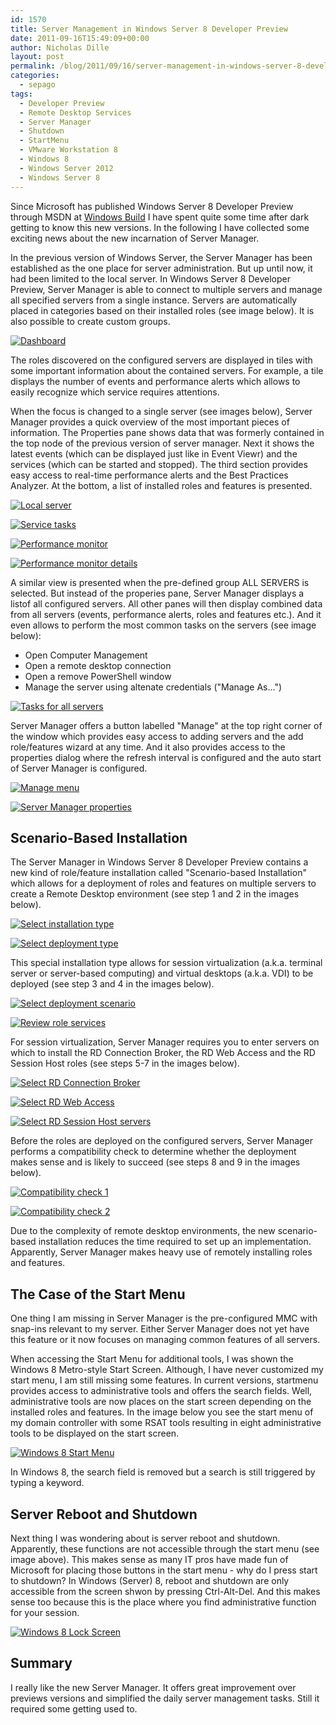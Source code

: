```yaml
---
id: 1570
title: Server Management in Windows Server 8 Developer Preview
date: 2011-09-16T15:49:09+00:00
author: Nicholas Dille
layout: post
permalink: /blog/2011/09/16/server-management-in-windows-server-8-developer-preview/
categories:
  - sepago
tags:
  - Developer Preview
  - Remote Desktop Services
  - Server Manager
  - Shutdown
  - StartMenu
  - VMware Workstation 8
  - Windows 8
  - Windows Server 2012
  - Windows Server 8
---
```

Since Microsoft has published Windows Server 8 Developer Preview through MSDN at [Windows Build](http://www.buildwindows.com/) I have spent quite some time after dark getting to know this new versions. In the following I have collected some exciting news about the new incarnation of Server Manager.

<!--more-->

In the previous version of Windows Server, the Server Manager has been established as the one place for server administration. But up until now, it had been limited to the local server. In Windows Server 8 Developer Preview, Server Manager is able to connect to multiple servers and manage all specified servers from a single instance. Servers are automatically placed in categories based on their installed roles (see image below). It is also possible to create custom groups.

[![Dashboard](/media/2011/09/dashboard.png)](/media/2011/09/dashboard.png)

The roles discovered on the configured servers are displayed in tiles with some important information about the contained servers. For example, a tile displays the number of events and performance alerts which allows to easily recognize which service requires attentions.

When the focus is changed to a single server (see images below), Server Manager provides a quick overview of the most important pieces of information. The Properties pane shows data that was formerly contained in the top node of the previous version of server manager. Next it shows the latest events (which can be displayed just like in Event Viewr) and the services (which can be started and stopped). The third section provides easy access to real-time performance alerts and the Best Practices Analyzer. At the bottom, a list of installed roles and features is presented.

[![Local server](/media/2011/09/localserver.png)](/media/2011/09/localserver.png)

[![Service tasks](/media/2011/09/services_tasks.png)](/media/2011/09/services_tasks.png)

[![Performance monitor](/media/2011/09/perfmon.png)](/media/2011/09/perfmon.png)

[![Performance monitor details](/media/2011/09/perfmon_details.png)](/media/2011/09/perfmon_details.png)

A similar view is presented when the pre-defined group ALL SERVERS is selected. But instead of the properies pane, Server Manager displays a listof all configured servers. All other panes will then display combined data from all servers (events, performance alerts, roles and features etc.). And it even allows to perform the most common tasks on the servers (see image below):

  * Open Computer Management
  * Open a remote desktop connection
  * Open a remove PowerShell window
  * Manage the server using altenate credentials ("Manage As...")

[![Tasks for all servers](/media/2011/09/allservers_tasks.png)](/media/2011/09/allservers_tasks.png)

Server Manager offers a button labelled "Manage" at the top right corner of the window which provides easy access to adding servers and the add role/features wizard at any time. And it also provides access to the properties dialog where the refresh interval is configured and the auto start of Server Manager is configured.

[![Manage menu](/media/2011/09/manage.png)](/media/2011/09/manage.png)

[![Server Manager properties](/media/2011/09/properties.png)](/media/2011/09/properties.png)

## Scenario-Based Installation

The Server Manager in Windows Server 8 Developer Preview contains a new kind of role/feature installation called "Scenario-based Installation" which allows for a deployment of roles and features on multiple servers to create a Remote Desktop environment (see step 1 and 2 in the images below).

[![Select installation type](/media/2011/09/scenario1.png)](/media/2011/09/scenario1.png)

[![Select deployment type](/media/2011/09/scenario2.png)](/media/2011/09/scenario2.png)

This special installation type allows for session virtualization (a.k.a. terminal server or server-based computing) and virtual desktops (a.k.a. VDI) to be deployed (see step 3 and 4 in the images below).

[![Select deployment scenario](/media/2011/09/scenario3.png)](/media/2011/09/scenario3.png)

[![Review role services](/media/2011/09/scenario4.png)](/media/2011/09/scenario4.png)

For session virtualization, Server Manager requires you to enter servers on which to install the RD Connection Broker, the RD Web Access and the RD Session Host roles (see steps 5-7 in the images below).

[![Select RD Connection Broker](/media/2011/09/scenario5.png)](/media/2011/09/scenario5.png)

[![Select RD Web Access](/media/2011/09/scenario6.png)](/media/2011/09/scenario6.png)

[![Select RD Session Host servers](/media/2011/09/scenario7.png)](/media/2011/09/scenario7.png)

Before the roles are deployed on the configured servers, Server Manager performs a compatibility check to determine whether the deployment makes sense and is likely to succeed (see steps 8 and 9 in the images below).

[![Compatibility check 1](/media/2011/09/scenario8.png)](/media/2011/09/scenario8.png)

[![Compatibility check 2](/media/2011/09/scenario9.png)](/media/2011/09/scenario9.png)

Due to the complexity of remote desktop environments, the new scenario-based installation reduces the time required to set up an implementation. Apparently, Server Manager makes heavy use of remotely installing roles and features.

## The Case of the Start Menu

One thing I am missing in Server Manager is the pre-configured MMC with snap-ins relevant to my server. Either Server Manager does not yet have this feature or it now focuses on managing common features of all servers.

When accessing the Start Menu for additional tools, I was shown the Windows 8 Metro-style Start Screen. Although, I have never customized my start menu, I am still missing some features. In current versions, startmenu provides access to administrative tools and offers the search fields. Well, administrative tools are now places on the start screen depending on the installed roles and features. In the image below you see the start menu of my domain controller with some RSAT tools resulting in eight administrative tools to be displayed on the start screen.

[![Windows 8 Start Menu](/media/2011/09/startmenu.png)](/media/2011/09/startmenu.png)

In Windows 8, the search field is removed but a search is still triggered by typing a keyword.

## Server Reboot and Shutdown

Next thing I was wondering about is server reboot and shutdown. Apparently, these functions are not accessible through the start menu (see image above). This makes sense as many IT pros have made fun of Microsoft for placing those buttons in the start menu - why do I press start to shutdown? In Windows (Server) 8, reboot and shutdown are only accessible from the screen shwon by pressing Ctrl-Alt-Del. And this makes sense too because this is the place where you find administrative function for your session.

[![Windows 8 Lock Screen](/media/2011/09/lockscreen.png)](/media/2011/09/lockscreen.png)

## Summary

I really like the new Server Manager. It offers great improvement over previews versions and simplified the daily server management tasks. Still it required some getting used to.
